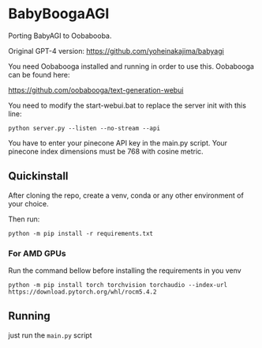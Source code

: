 # BabyBoogaAGI

Porting BabyAGI to Oobabooba.

Original GPT-4 version:
https://github.com/yoheinakajima/babyagi

You need Oobabooga installed and running in order to use this. Oobabooga can be found here:

https://github.com/oobabooga/text-generation-webui

You need to modify the start-webui.bat to replace the server init with this line:

```shell
python server.py --listen --no-stream --api
```

You have to enter your pinecone API key in the main.py script. Your pinecone index dimensions must be 768 with cosine metric.

## Quickinstall

After cloning the repo, create a venv, conda or any other environment of your choice.

Then run:

```shell
python -m pip install -r requirements.txt
```

### For AMD GPUs

Run the command bellow before installing the requirements in you venv

```shell
python -m pip install torch torchvision torchaudio --index-url https://download.pytorch.org/whl/rocm5.4.2
```

## Running

just run the `main.py` script